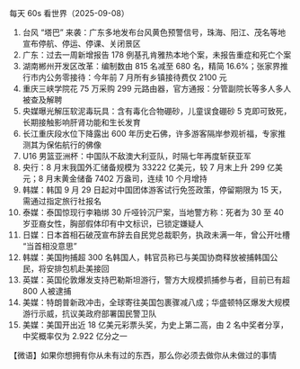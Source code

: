 每天 60s 看世界（2025-09-08）

1. 台风 “塔巴” 来袭：广东多地发布台风黄色预警信号，珠海、阳江、茂名等地宣布停航、停运、停课、关闭景区
2. 广东：过去一周新增报告 178 例基孔肯雅热本地个案，未报告重症和死亡个案
3. 湖南郴州开发区改革：编制数由 815 名减至 680 名，精简 16.6%；张家界推行市内公务零接待：今年前 7 月所有乡镇接待费仅 2100 元
4. 重庆三峡学院花 75 万采购 299 元路由器，官方通报：分管副院长等多人多人被查及解聘
5. 央媒曝光解压软泥毒玩具：含有毒化合物硼砂，儿童误食硼砂 5 克即可致死，长期接触影响肝肾功能和生长发育
6. 长江重庆段水位下降露出 600 年历史石佛，许多游客隔岸参观祈福，专家推测其为保佑航行的佛像
7. U16 男篮亚洲杯：中国队不敌澳大利亚队，时隔七年再度斩获亚军
8. 央行：8 月末我国外汇储备规模为 33222 亿美元，较 7 月末上升 299 亿美元；8 月末黄金储备 7402 万盎司，连续 10 个月增持
9. 韩媒：韩国 9 月 29 日起对中国团体游客试行免签政策，停留期限为 15 天，需通过指定旅行社报名
10. 泰媒：泰国惊现行李箱绑 30 斤哑铃沉尸案，当地警方称：死者为 30 至 40 岁亚裔女性，胸部假体印有中文标识，已锁定嫌疑人
11. 日媒：日本首相石破茂宣布辞去自民党总裁职务，执政未满一年，曾公开吐槽 “当首相没意思”
12. 韩媒：美国拘捕超 300 名韩国人，韩官员称已与美国协商释放被捕韩国公民，将安排包机赴美接回
13. 英媒：英国伦敦爆发支持巴勒斯坦游行，警方大规模抓捕参与者，目前已有超 800 人被逮捕
14. 美媒：特朗普新政冲击，全球寄往美国包裹骤减八成；华盛顿特区爆发大规模游行示威，抗议美政府部署国民警卫队
15. 美媒：美国开出近 18 亿美元彩票头奖，为史上第二高，由 2 名中奖者分享，中奖概率仅为 2.922 亿分之一

【微语】如果你想拥有你从未有过的东西，那么你必须去做你从未做过的事情